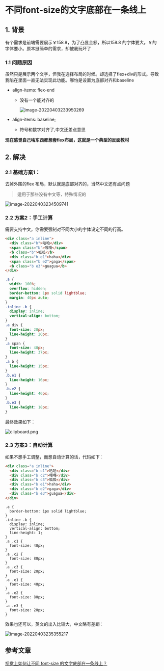 # 不同font-size的文字底部在一条线上

## 1. 背景

有个需求是前端需要展示￥158.8，为了凸显金额，所以158.8 的字体要大，￥的字体要小。原本挺简单的需求，却被我玩坏了

### 1.1 问题原因

虽然只是展示两个文字，但我在选择布局的时候。却选择了flex+div的形式。导致我陷在里面一直无法实现此功能。哪怕是设置为底部对齐和baseline

- align-items: flex-end  

  - 没有一个能对齐的

    ![image-20220403233950269](https://cdn.jsdelivr.net/gh/MrJackC/PicGoImages/other/202410131242179.png)

- align-items: baseline;

  - 符号和数字对齐了,中文还差点意思


**现在感觉自己啥东西都想套flex布局，这就是一个典型的反面教材**

## 2. 解决

### 2.1 基础方案1：

去掉外围的flex 布局，默认就是底部对齐的，当然中文还有点问题

>适用于那些没有中文等，特殊情况的

![image-20220403234509741](https://cdn.jsdelivr.net/gh/MrJackC/PicGoImages/other/202410131242223.png)

### 2.2 方案2：手工计算

需要支持中文，你需要强制对不同大小的字体设定不同的行高。

```html
<div class="a inline">
  <div class="b">哈哈</div>
  <span class="b">嘎嘎</span>
  <b class="b">呱呱</b>
  <div class="b e1">haha</div>
  <span class="b e2">gaga</span>
  <b class="b e3">guagua</b>
</div>
```

```css
.a {
  width: 100%;
  overflow: hidden;
  border-bottom: 1px solid lightblue;
  margin: 40px auto;
}
.inline .b {
  display: inline;
  vertical-align: bottom;
}
.a div {
  font-size: 20px;
  line-height: 20px;
}
.a span {
  font-size: 40px;
  line-height: 37px;
}
.a b {
  line-height: 15px;
}
.b.e1 {
  line-height: 16px;
}
.b.e2 {
  line-height: 46px;  
}
.b.e3 {
  line-height: 18px;
}
```

最终效果如下：

![clipboard.png](https://cdn.jsdelivr.net/gh/MrJackC/PicGoImages/other/202410131242251.png)

### 2.3 方案3：自动计算

如果不想手工调整，而想自动计算的话，代码如下：

```html
<div class="a inline">
  <div class="b c1">哈哈</div>
  <div class="b c2">嘎嘎</div>
  <div class="b c3">呱呱</div>
  <div class="b e1">haha</div>
  <div class="b e2">gaga</div>
  <div class="b e3">guagua</div>
</div>
```

```stylus
.a {
  border-bottom: 1px solid lightblue;
}
.inline .b {
  display: inline;
  vertical-align: bottom;
  line-height: 1;
}
.a .c1 {
  font-size: 40px;
}
.a .c2 {
  font-size: 80px;
}
.a .c3 {
  font-size: 20px;
}
.a .e1 {
  font-size: 40px;
}
.a .e2 {
  font-size: 80px;
}
.a .e3 {
  font-size: 20px;
}
```

效果也还可以，英文的出入比较大，中文略有差距：

![image-20220403235355217](https://cdn.jsdelivr.net/gh/MrJackC/PicGoImages/other/202410131242276.png)

## 参考文章

[视觉上如何让不同 font-size 的文字底部在一条线上？](https://segmentfault.com/q/1010000012994498)